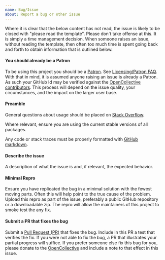 ```yaml
---
name: Bug/Issue
about: Report a bug or other issue
---
```


Where it is clear that the below content has not read, the issue is likely to be closed with "please read the template". Please don't take offense at this. It is simply a time management decision. When someone raises an issue, without reading the template, then often too much time is spent going back and forth to obtain information that is outlined below.


#### You should already be a Patron

To be using this project you should be a [Patron](https://opencollective.com/graphqlentityframework/order/8286). See [Licensing/Patron FAQ](https://github.com/SimonCropp/graphqlentityframework/blob/master/doco/licensing-patron-faq.md). With that in mind, it is assumed anyone raising an issue is already a Patron. As such your GitHub Id may be verified against the [OpenCollective contributors](https://opencollective.com/graphqlentityframework#contributors). This process will depend on the issue quality, your circumstances, and the impact on the larger user base.


#### Preamble

General questions about usage should be placed on [Stack Overflow](https://stackoverflow.com/).

Where relevant, ensure you are using the current stable versions of all packages.

Any code or stack traces must be properly formatted with [GitHub markdown](https://guides.github.com/features/mastering-markdown/).


#### Describe the issue

A description of what the issue is and, if relevant, the expected behavior.


#### Minimal Repro

Ensure you have replicated the bug in a minimal solution with the fewest moving parts. Often this will help point to the true cause of the problem. Upload this repro as part of the issue, preferably a public GitHub repository or a downloadable zip. The repro will allow the maintainers of this project to smoke test the any fix.


#### Submit a PR that fixes the bug

Submit a [Pull Request (PR)](https://help.github.com/articles/about-pull-requests/) that fixes the bug. Include in this PR a test that verifies the fix. If you were not able to fix the bug, a PR that illustrates your partial progress will suffice. If you prefer someone else fix this bug for you, please donate to the [OpenCollective](https://opencollective.com/fody/donate) and include a note to that effect in this issue.